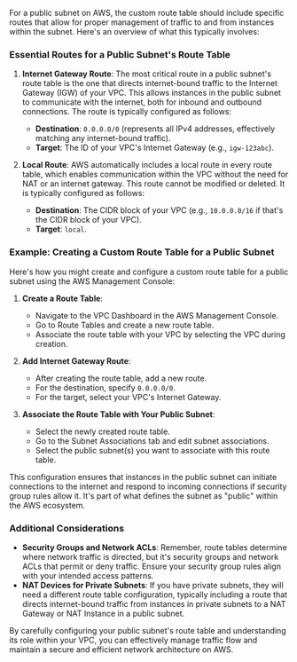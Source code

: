 For a public subnet on AWS, the custom route table should include specific routes that allow for proper management of traffic to and from instances within the subnet. Here's an overview of what this typically involves:

### Essential Routes for a Public Subnet's Route Table

1. **Internet Gateway Route**: The most critical route in a public subnet's route table is the one that directs internet-bound traffic to the Internet Gateway (IGW) of your VPC. This allows instances in the public subnet to communicate with the internet, both for inbound and outbound connections. The route is typically configured as follows:
   - **Destination**: `0.0.0.0/0` (represents all IPv4 addresses, effectively matching any internet-bound traffic).
   - **Target**: The ID of your VPC's Internet Gateway (e.g., `igw-123abc`).

2. **Local Route**: AWS automatically includes a local route in every route table, which enables communication within the VPC without the need for NAT or an internet gateway. This route cannot be modified or deleted. It is typically configured as follows:
   - **Destination**: The CIDR block of your VPC (e.g., `10.0.0.0/16` if that's the CIDR block of your VPC).
   - **Target**: `local`.

### Example: Creating a Custom Route Table for a Public Subnet

Here's how you might create and configure a custom route table for a public subnet using the AWS Management Console:

1. **Create a Route Table**:
   - Navigate to the VPC Dashboard in the AWS Management Console.
   - Go to Route Tables and create a new route table.
   - Associate the route table with your VPC by selecting the VPC during creation.

2. **Add Internet Gateway Route**:
   - After creating the route table, add a new route.
   - For the destination, specify `0.0.0.0/0`.
   - For the target, select your VPC's Internet Gateway.

3. **Associate the Route Table with Your Public Subnet**:
   - Select the newly created route table.
   - Go to the Subnet Associations tab and edit subnet associations.
   - Select the public subnet(s) you want to associate with this route table.

This configuration ensures that instances in the public subnet can initiate connections to the internet and respond to incoming connections if security group rules allow it. It's part of what defines the subnet as "public" within the AWS ecosystem.

### Additional Considerations

- **Security Groups and Network ACLs**: Remember, route tables determine where network traffic is directed, but it's security groups and network ACLs that permit or deny traffic. Ensure your security group rules align with your intended access patterns.
- **NAT Devices for Private Subnets**: If you have private subnets, they will need a different route table configuration, typically including a route that directs internet-bound traffic from instances in private subnets to a NAT Gateway or NAT Instance in a public subnet.

By carefully configuring your public subnet's route table and understanding its role within your VPC, you can effectively manage traffic flow and maintain a secure and efficient network architecture on AWS.
